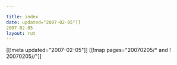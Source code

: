 ```yaml
---

title: index
date: updated="2007-02-05"]]
2007-02-05
layout: rut
---
```


[[!meta updated="2007-02-05"]]
[[!map pages="20070205/* and ! 20070205/*/*"]]
